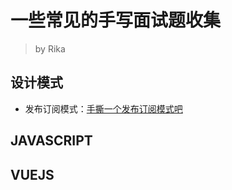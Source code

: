 # 一些常见的手写面试题收集
> by Rika
## 设计模式
* 发布订阅模式：[手撕一个发布订阅模式吧](https://github.com/Rika-L/handwritten-publish-subscribe)
## JAVASCRIPT

## VUEJS
